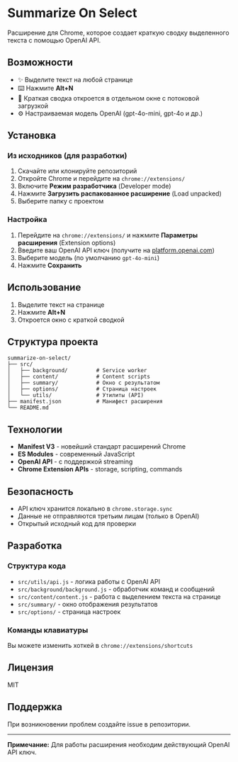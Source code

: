 # Summarize On Select

Расширение для Chrome, которое создает краткую сводку выделенного текста с помощью OpenAI API.

## Возможности

- ✨ Выделите текст на любой странице
- ⌨️ Нажмите **Alt+N** 
- 🚀 Краткая сводка откроется в отдельном окне с потоковой загрузкой
- ⚙️ Настраиваемая модель OpenAI (gpt-4o-mini, gpt-4o и др.)

## Установка

### Из исходников (для разработки)

1. Скачайте или клонируйте репозиторий
2. Откройте Chrome и перейдите на `chrome://extensions/`
3. Включите **Режим разработчика** (Developer mode)
4. Нажмите **Загрузить распакованное расширение** (Load unpacked)
5. Выберите папку с проектом

### Настройка

1. Перейдите на `chrome://extensions/` и нажмите **Параметры расширения** (Extension options)
2. Введите ваш OpenAI API ключ (получите на [platform.openai.com](https://platform.openai.com/api-keys))
3. Выберите модель (по умолчанию `gpt-4o-mini`)
4. Нажмите **Сохранить**

## Использование

1. Выделите текст на странице
2. Нажмите **Alt+N**
3. Откроется окно с краткой сводкой

## Структура проекта

```
summarize-on-select/
├── src/
│   ├── background/         # Service worker
│   ├── content/            # Content scripts
│   ├── summary/            # Окно с результатом
│   ├── options/            # Страница настроек
│   └── utils/              # Утилиты (API)
├── manifest.json           # Манифест расширения
└── README.md
```

## Технологии

- **Manifest V3** - новейший стандарт расширений Chrome
- **ES Modules** - современный JavaScript
- **OpenAI API** - с поддержкой streaming
- **Chrome Extension APIs** - storage, scripting, commands

## Безопасность

- API ключ хранится локально в `chrome.storage.sync`
- Данные не отправляются третьим лицам (только в OpenAI)
- Открытый исходный код для проверки

## Разработка

### Структура кода

- `src/utils/api.js` - логика работы с OpenAI API
- `src/background/background.js` - обработчик команд и сообщений
- `src/content/content.js` - работа с выделением текста на странице
- `src/summary/` - окно отображения результатов
- `src/options/` - страница настроек

### Команды клавиатуры

Вы можете изменить хоткей в `chrome://extensions/shortcuts`

## Лицензия

MIT

## Поддержка

При возникновении проблем создайте issue в репозитории.

---

**Примечание:** Для работы расширения необходим действующий OpenAI API ключ.

